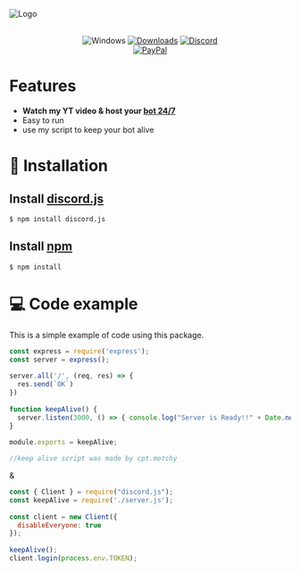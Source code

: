 ![Logo](https://static.wikia.nocookie.net/degta/images/c/c1/24-7-Logo.svg/revision/latest/scale-to-width-down/1120?cb=20130929212857)

<div align="center">

<br>![Windows](https://github.com/danielkrupinski/Osiris/workflows/Windows/badge.svg?branch=master&event=push)
[![Downloads](https://img.shields.io/github/downloads/jagrosh/MusicBot/total.svg)](https://discord.gg/9ZrzNkzeN4)
[![Discord](https://discordapp.com/api/guilds/147698382092238848/widget.png)](https://dsc.gg/dst74)<br>
[![PayPal](https://img.shields.io/badge/donate-PayPal-104098.svg?style=plastic&logo=PayPal)](https://paypal.me/mrmotchy)
  
  </div>

# Features
  * **Watch my YT video & host your [bot 24/7](https://dsc.gg/dst74)**
  * Easy to run
  * use my script to keep your bot alive


# 🔩 Installation
## Install [discord.js](https://discord.js.org/#/)
```
$ npm install discord.js
```

## Install [npm](https://www.npmjs.com)
```
$ npm install 
```

# 💻 Code example
This is a simple example of code using this package.

```js
const express = require('express');
const server = express();
 
server.all('/', (req, res) => {
  res.send(`OK`)
})
 
function keepAlive() {
  server.listen(3000, () => { console.log("Server is Ready!!" + Date.now()) });
}
 
module.exports = keepAlive;

//keep alive script was made by cpt.motchy
```
&
```js
const { Client } = require("discord.js");
const keepAlive = require('./server.js');
 
const client = new Client({
  disableEveryone: true
});
 
keepAlive();
client.login(process.env.TOKEN);
```

<br/>
